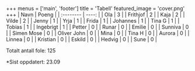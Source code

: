 +++
menus = ['main', 'footer']
title = 'Tabell'
featured_image = 'cover.png'
+++
| Navn      | Poeng |
| :-------- | ----: |
| Ola       |     3 |
| Frithjof  |     2 |
| Kaja | 2 |
| Vilde | 2 |
| Jenny | 1 |
| Yrja | 1 |
| Frida | 1 |
| Johannes | 1 |
| Tina G | 1 |
| Tobias    |     1 |
| Ingebrigt |     1 |
| Petter    |     0 |
| Runar     |     0 |
| Emilie    |     0 |
| Sunniva | 0 |
| Simen Mose | 0 |
| Oliver John | 0 |
| Mina | 0 |
| Tina H | 0 |
| Aurora | 0 |
| Linnea | 0 |
| Kristian | 0 |
| Eskild | 0 |
| Hedvig | 0 |
| Sune | 0 |


Totalt antall fole: 125

*Sist oppdatert: 23.09
